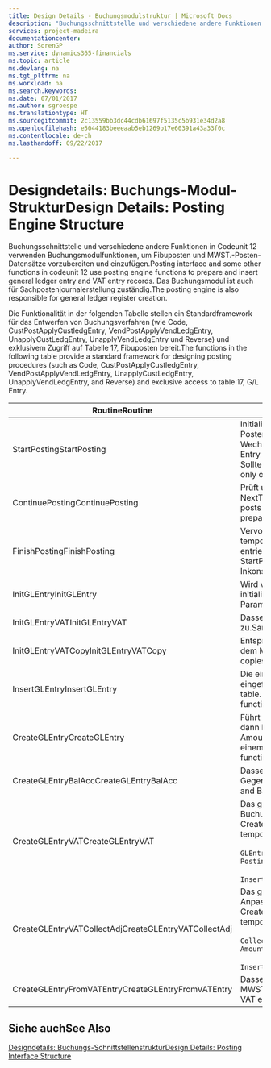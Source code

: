 ```yaml
---
title: Design Details - Buchungsmodulstruktur | Microsoft Docs
description: "Buchungsschnittstelle und verschiedene andere Funktionen in Codeunit 12 verwenden Buchungsmodulfunktionen, um Fibuposten und MWST.-Posten-Datensätze vorzubereiten und einzufügen. Das Buchungsmodul ist auch für Sachpostenjournalerstellung zuständig."
services: project-madeira
documentationcenter: 
author: SorenGP
ms.service: dynamics365-financials
ms.topic: article
ms.devlang: na
ms.tgt_pltfrm: na
ms.workload: na
ms.search.keywords: 
ms.date: 07/01/2017
ms.author: sgroespe
ms.translationtype: HT
ms.sourcegitcommit: 2c13559bb3dc44cdb61697f5135c5b931e34d2a8
ms.openlocfilehash: e5044183beeeaab5eb1269b17e60391a43a33f0c
ms.contentlocale: de-ch
ms.lasthandoff: 09/22/2017

---
```

# <a name="design-details-posting-engine-structure"></a><span data-ttu-id="ff09e-104">Designdetails: Buchungs-Modul-Struktur</span><span class="sxs-lookup"><span data-stu-id="ff09e-104">Design Details: Posting Engine Structure</span></span>
<span data-ttu-id="ff09e-105">Buchungsschnittstelle und verschiedene andere Funktionen in Codeunit 12 verwenden Buchungsmodulfunktionen, um Fibuposten und MWST.-Posten-Datensätze vorzubereiten und einzufügen.</span><span class="sxs-lookup"><span data-stu-id="ff09e-105">Posting interface and some other functions in codeunit 12 use posting engine functions to prepare and insert general ledger entry and VAT entry records.</span></span> <span data-ttu-id="ff09e-106">Das Buchungsmodul ist auch für Sachpostenjournalerstellung zuständig.</span><span class="sxs-lookup"><span data-stu-id="ff09e-106">The posting engine is also responsible for general ledger register creation.</span></span>  
  
 <span data-ttu-id="ff09e-107">Die Funktionalität in der folgenden Tabelle stellen ein Standardframework für das Entwerfen von Buchungsverfahren (wie Code, CustPostApplyCustledgEntry, VendPostApplyVendLedgEntry, UnapplyCustLedgEntry, UnapplyVendLedgEntry und Reverse) und exklusivem Zugriff auf Tabelle 17, Fibuposten bereit.</span><span class="sxs-lookup"><span data-stu-id="ff09e-107">The functions in the following table provide a standard framework for designing posting procedures (such as Code, CustPostApplyCustledgEntry, VendPostApplyVendLedgEntry, UnapplyCustLedgEntry, UnapplyVendLedgEntry, and Reverse) and exclusive access to table 17, G/L Entry.</span></span>  
  
|<span data-ttu-id="ff09e-108">Routine</span><span class="sxs-lookup"><span data-stu-id="ff09e-108">Routine</span></span>|<span data-ttu-id="ff09e-109">Description</span><span class="sxs-lookup"><span data-stu-id="ff09e-109">Description</span></span>|  
|-------------|---------------------------------------|  
|<span data-ttu-id="ff09e-110">StartPosting</span><span class="sxs-lookup"><span data-stu-id="ff09e-110">StartPosting</span></span>|<span data-ttu-id="ff09e-111">Initialisiert Buchungspuffer TempGLEntryBuf, sperrt Fibuposten- und MWST.-Posten-Tabellen und initialisiert Buchhaltungsperiode, Fibupostenjournal und Wechselkurs.</span><span class="sxs-lookup"><span data-stu-id="ff09e-111">Initializes posting buffer TempGLEntryBuf, locks G/L Entry and VAT Entry tables, and initializes Accounting Period, G/L Register, and Exchange Rate.</span></span> <span data-ttu-id="ff09e-112">Sollte nur einmal aufgerufen werden, dann ist NextEntryNo 0.</span><span class="sxs-lookup"><span data-stu-id="ff09e-112">Should be called only once, then NextEntryNo is 0.</span></span>|  
|<span data-ttu-id="ff09e-113">ContinuePosting</span><span class="sxs-lookup"><span data-stu-id="ff09e-113">ContinuePosting</span></span>|<span data-ttu-id="ff09e-114">Prüft und bucht nicht vereinnahmte MWST. für vorheriges Transaktioninkrement NextTransactionNo und bereitet das Buchen der nächsten Zeile vor.</span><span class="sxs-lookup"><span data-stu-id="ff09e-114">Checks and posts unrealized VAT for previous transaction increment NextTransactionNo and prepares post of next line.</span></span>|  
|<span data-ttu-id="ff09e-115">FinishPosting</span><span class="sxs-lookup"><span data-stu-id="ff09e-115">FinishPosting</span></span>|<span data-ttu-id="ff09e-116">Vervollständigt die Buchung durch das Einfügen von Fibuposten vom temporären Puffer in Datenbanktabelle.</span><span class="sxs-lookup"><span data-stu-id="ff09e-116">Completes posting by inserting G/L entries from temporary buffer into database table.</span></span> <span data-ttu-id="ff09e-117">Immer zusammen mit StartPosting verwendet.</span><span class="sxs-lookup"><span data-stu-id="ff09e-117">Always used together with StartPosting.</span></span> <span data-ttu-id="ff09e-118">Prüft auf Inkonsistenzen.</span><span class="sxs-lookup"><span data-stu-id="ff09e-118">Checks for inconsistencies.</span></span>|  
|<span data-ttu-id="ff09e-119">InitGLEntry</span><span class="sxs-lookup"><span data-stu-id="ff09e-119">InitGLEntry</span></span>|<span data-ttu-id="ff09e-120">Wird verwendet, um die neuen Fibuposten für Fibu Erf.-Journalzeile zu initialisieren.</span><span class="sxs-lookup"><span data-stu-id="ff09e-120">Used to initialize new G/L entry for Gen. Jnl Line.</span></span> <span data-ttu-id="ff09e-121">Gibt GLEntry als Parameter zurück.</span><span class="sxs-lookup"><span data-stu-id="ff09e-121">Returns GLEntry as parameter.</span></span>|  
|<span data-ttu-id="ff09e-122">InitGLEntryVAT</span><span class="sxs-lookup"><span data-stu-id="ff09e-122">InitGLEntryVAT</span></span>|<span data-ttu-id="ff09e-123">Dasselbe wie InitGLEntry, weist jedoch auch Gegenkontonr. und SummarizeVAT zu.</span><span class="sxs-lookup"><span data-stu-id="ff09e-123">Same as InitGLEntry, but also assigns Bal. Account No. and SummarizeVAT.</span></span>|  
|<span data-ttu-id="ff09e-124">InitGLEntryVATCopy</span><span class="sxs-lookup"><span data-stu-id="ff09e-124">InitGLEntryVATCopy</span></span>|<span data-ttu-id="ff09e-125">Entsprechend InitGLEntryVAT, aber kopiert auch Buchungsgruppendaten aus dem MWST.-Posten vor SummarizeVAT.</span><span class="sxs-lookup"><span data-stu-id="ff09e-125">Similar to InitGLEntryVAT, but also copies posting groups data from VAT Entry before SummarizeVAT.</span></span>|  
|<span data-ttu-id="ff09e-126">InsertGLEntry</span><span class="sxs-lookup"><span data-stu-id="ff09e-126">InsertGLEntry</span></span>|<span data-ttu-id="ff09e-127">Die einzige Funktion, die Fibuposten in globale TempGLEntryBuf-Tabelle eingefügt.</span><span class="sxs-lookup"><span data-stu-id="ff09e-127">The only function that inserts G/L entry into global TempGLEntryBuf table.</span></span> <span data-ttu-id="ff09e-128">Verwenden Sie immer diese Funktion für Einfügung.</span><span class="sxs-lookup"><span data-stu-id="ff09e-128">Always use this function for insert.</span></span>|  
|<span data-ttu-id="ff09e-129">CreateGLEntry</span><span class="sxs-lookup"><span data-stu-id="ff09e-129">CreateGLEntry</span></span>|<span data-ttu-id="ff09e-130">Führt ein InitGLEntry aus, weist zusätzlichen Währungs-Betrag zu und führt dann InsertGLEntry aus.</span><span class="sxs-lookup"><span data-stu-id="ff09e-130">Performs an InitGLEntry, assigns Additional Currency Amount, and then performs InsertGLEntry.</span></span> <span data-ttu-id="ff09e-131">Ersetzt mehrere Codezeilen mit einem einzigen Funktionsaufruf.</span><span class="sxs-lookup"><span data-stu-id="ff09e-131">Replaces several lines of code with a single function call.</span></span>|  
|<span data-ttu-id="ff09e-132">CreateGLEntryBalAcc</span><span class="sxs-lookup"><span data-stu-id="ff09e-132">CreateGLEntryBalAcc</span></span>|<span data-ttu-id="ff09e-133">Dasselbe wie CreateGLEntry, weist jedoch auch Gegenkontoart und Gegenkontonr. zu.</span><span class="sxs-lookup"><span data-stu-id="ff09e-133">Same as CreateGLEntry, but also assigns Bal. Account Type and Bal. Account No.</span></span>|  
|<span data-ttu-id="ff09e-134">CreateGLEntryVAT</span><span class="sxs-lookup"><span data-stu-id="ff09e-134">CreateGLEntryVAT</span></span>|<span data-ttu-id="ff09e-135">Das gleiche wie CreateGLEntry, aber mit zusätzlicher Verarbeitung für Buchungsgruppen und Speicherung im temporären MWST.-Puffer:</span><span class="sxs-lookup"><span data-stu-id="ff09e-135">Same as CreateGLEntry, but with additional processing for posting groups and saving to temporary VAT buffer:</span></span><br /><br /> `GLEntry.CopyPostingGroupsFromDtldCVBuf(DtldCVLedgEntryBuf,GenJnlLine."Gen. Posting Type");`<br /><br /> `InsertVATEntriesFromTemp(DtldCVLedgEntryBuf,GLEntry);`|  
|<span data-ttu-id="ff09e-136">CreateGLEntryVATCollectAdj</span><span class="sxs-lookup"><span data-stu-id="ff09e-136">CreateGLEntryVATCollectAdj</span></span>|<span data-ttu-id="ff09e-137">Das gleiche wie CreateGLEntry, aber mit zusätzlicher Sammlung von Anpassungen und Speicherung im temporären MWST.-Puffer:</span><span class="sxs-lookup"><span data-stu-id="ff09e-137">Same as CreateGLEntry, but with additional collection of adjustments and saving to temporary VAT buffer:</span></span><br /><br /> `CollectAdjustment(AdjAmount,GLEntry.Amount,GLEntry."Additional-Currency Amount",OriginalDateSet);`<br /><br /> `InsertVATEntriesFromTemp(DtldCVLedgEntryBuf,GLEntry);`|  
|<span data-ttu-id="ff09e-138">CreateGLEntryFromVATEntry</span><span class="sxs-lookup"><span data-stu-id="ff09e-138">CreateGLEntryFromVATEntry</span></span>|<span data-ttu-id="ff09e-139">Dasselbe wie CreateGLEntry, kopiert jedoch auch Buchungsgruppen von MWST.-Posten.</span><span class="sxs-lookup"><span data-stu-id="ff09e-139">Same as CreateGLEntry, but also copies posting groups from VAT entry.</span></span>|  
  
## <a name="see-also"></a><span data-ttu-id="ff09e-140">Siehe auch</span><span class="sxs-lookup"><span data-stu-id="ff09e-140">See Also</span></span>  
 [<span data-ttu-id="ff09e-141">Designdetails: Buchungs-Schnittstellenstruktur</span><span class="sxs-lookup"><span data-stu-id="ff09e-141">Design Details: Posting Interface Structure</span></span>](design-details-posting-interface-structure.md)
